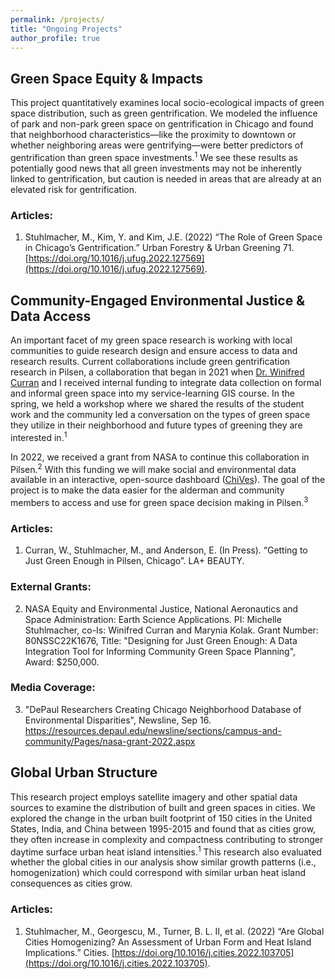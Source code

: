 ```yaml
---
permalink: /projects/
title: "Ongoing Projects"
author_profile: true
---
```

## Green Space Equity & Impacts
This project quantitatively examines local socio-ecological impacts of green space distribution, such as green gentrification. We modeled the influence of park and non-park green space on gentrification in Chicago and found that neighborhood characteristics—like the proximity to downtown or whether neighboring areas were gentrifying—were better predictors of gentrification than green space investments.<sup>1</sup> We see these results as potentially good news that all green investments may not be inherently linked to gentrification, but caution is needed in areas that are already at an elevated risk for gentrification.

### Articles:
1.	Stuhlmacher, M., Kim, Y. and Kim, J.E. (2022) “The Role of Green Space in Chicago’s Gentrification.” Urban Forestry & Urban Greening 71. [https://doi.org/10.1016/j.ufug.2022.127569](https://doi.org/10.1016/j.ufug.2022.127569).

## Community-Engaged Environmental Justice & Data Access
An important facet of my green space research is working with local communities to guide research design and ensure access to data and research results. 
Current collaborations include green gentrification research in Pilsen, a collaboration that began in 2021 when [Dr. Winifred Curran](https://las.depaul.edu/academics/geography/faculty/Pages/winifred-curran.aspx) and I received internal funding to integrate data collection on formal and informal green space into my service-learning GIS course. In the spring, we held a workshop where we shared the results of the student work and the community led a conversation on the types of green space they utilize in their neighborhood and future types of greening they are interested in.<sup>1</sup> 

In 2022, we received a grant from NASA to continue this collaboration in Pilsen.<sup>2</sup> With this funding we will make social and environmental data available in an interactive, open-source dashboard ([ChiVes](https://chichives.com/)). The goal of the project is to make the data easier for the alderman and community members to access and use for green space decision making in Pilsen.<sup>3</sup>

### Articles:
1. Curran, W., Stuhlmacher, M., and Anderson, E. (In Press). “Getting to Just Green Enough in Pilsen, Chicago”. LA+ BEAUTY.

### External Grants:
2. NASA Equity and Environmental Justice, National Aeronautics and Space Administration: Earth Science Applications. PI: Michelle Stuhlmacher, co-Is: Winifred Curran and Marynia Kolak. Grant Number: 80NSSC22K1676, Title: "Designing for Just Green Enough: A Data Integration Tool for Informing Community Green Space Planning", Award: $250,000.

### Media Coverage:
3. "DePaul Researchers Creating Chicago Neighborhood Database of Environmental Disparities", Newsline, Sep 16. https://resources.depaul.edu/newsline/sections/campus-and-community/Pages/nasa-grant-2022.aspx 

## Global Urban Structure 
This research project employs satellite imagery and other spatial data sources to examine the distribution of built and green spaces in cities. We explored the change in the urban built footprint of 150 cities in the United States, India, and China between 1995-2015 and found that as cities grow, they often increase in complexity and compactness contributing to stronger daytime surface urban heat island intensities.<sup>1</sup> This research also evaluated whether the global cities in our analysis show similar growth patterns (i.e., homogenization) which could correspond with similar urban heat island consequences as cities grow.

### Articles:
1.	Stuhlmacher, M., Georgescu, M., Turner, B. L. II, et al. (2022) “Are Global Cities Homogenizing? An Assessment of Urban Form and Heat Island Implications.” Cities. [https://doi.org/10.1016/j.cities.2022.103705](https://doi.org/10.1016/j.cities.2022.103705). 
